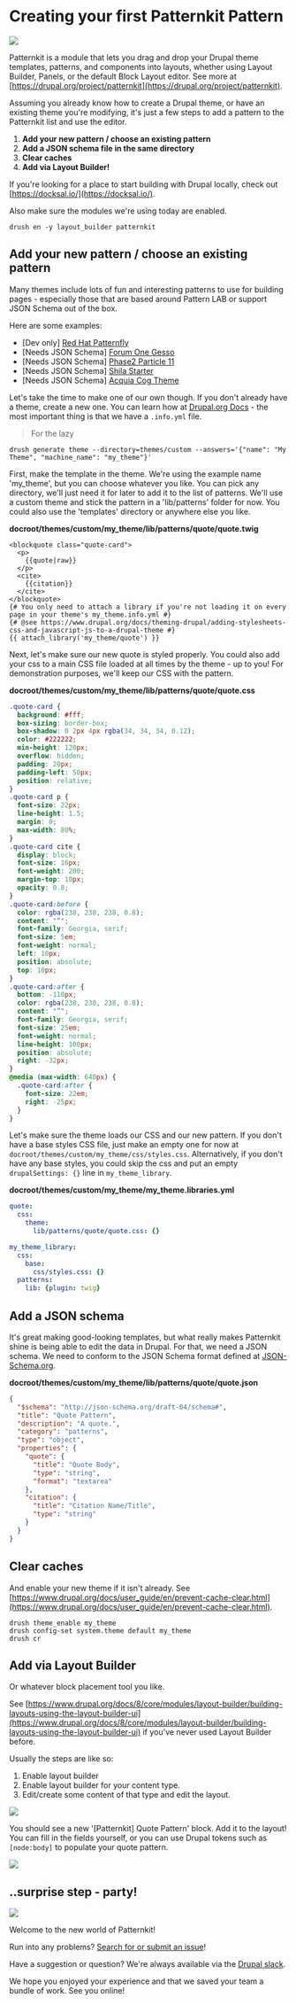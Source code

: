 # Creating your first Patternkit Pattern

![](../images/patternkit_blog_quote.png)

Patternkit is a module that lets you drag and drop your Drupal theme templates, patterns, and components into layouts, whether using Layout Builder, Panels, or the default Block Layout editor. See more at [https://drupal.org/project/patternkit](https://drupal.org/project/patternkit).

Assuming you already know how to create a Drupal theme, or have an existing theme you're modifying, it's just a few steps to add a pattern to the Patternkit list and use the editor.

1. **Add your new pattern / choose an existing pattern**
1. **Add a JSON schema file in the same directory**
1. **Clear caches**
1. **Add via Layout Builder!**

If you're looking for a place to start building with Drupal locally, check out [https://docksal.io/](https://docksal.io/).

Also make sure the modules we're using today are enabled.

```
drush en -y layout_builder patternkit
```

## Add your new pattern / choose an existing pattern
Many themes include lots of fun and interesting patterns to use for building pages - especially those that are based around Pattern LAB or support JSON Schema out of the box.

Here are some examples:
 - [Dev only] [Red Hat Patternfly](https://github.com/drupal-pattern-lab/patternfly_theme)
 - [Needs JSON Schema] [Forum One Gesso](https://www.drupal.org/project/gesso)
 - [Needs JSON Schema] [Phase2 Particle 11](https://github.com/phase2/particle/tree/eleven)
 - [Needs JSON Schema] [Shila Starter](https://github.com/aleksip/shila-drupal-theme)
 - [Needs JSON Schema] [Acquia Cog Theme](https://github.com/acquia-pso/cog)

Let's take the time to make one of our own though. If you don't already have a theme, create a new one. You can learn how at [Drupal.org Docs](https://www.drupal.org/docs/theming-drupal) - the most important thing is that we have a `.info.yml` file.

> For the lazy
```
drush generate theme --directory=themes/custom --answers='{"name": "My Theme", "machine_name": "my_theme"}'
```

First, make the template in the theme. We're using the example name 'my_theme', but you can choose whatever you like. You can pick any directory, we'll just need it for later to add it to the list of patterns. We'll use a custom theme and stick the pattern in a 'lib/patterns' folder for now. You could also use the 'templates' directory or anywhere else you like.

**docroot/themes/custom/my_theme/lib/patterns/quote/quote.twig**

<!-- {% raw %} -->
```twig
<blockquote class="quote-card">
  <p>
    {{quote|raw}}
  </p>      
  <cite>
    {{citation}}
  </cite>
</blockquote>
{# You only need to attach a library if you're not loading it on every page in your theme's my_theme.info.yml #}
{# @see https://www.drupal.org/docs/theming-drupal/adding-stylesheets-css-and-javascript-js-to-a-drupal-theme #}
{{ attach_library('my_theme/quote') }}
```
<!-- {% endraw %} -->

Next, let's make sure our new quote is styled properly. You could also add your css to a main CSS file loaded at all times by the theme - up to you! For demonstration purposes, we'll keep our CSS with the pattern.

**docroot/themes/custom/my_theme/lib/patterns/quote/quote.css**

<!-- {% raw %} -->
```css
.quote-card {
  background: #fff;
  box-sizing: border-box;
  box-shadow: 0 2px 4px rgba(34, 34, 34, 0.12);
  color: #222222;
  min-height: 120px;
  overflow: hidden;
  padding: 20px;
  padding-left: 50px;
  position: relative;
}
.quote-card p {
  font-size: 22px;
  line-height: 1.5;
  margin: 0;
  max-width: 80%;
}
.quote-card cite {
  display: block;
  font-size: 16px;
  font-weight: 200;
  margin-top: 10px;
  opacity: 0.8;
}
.quote-card:before {
  color: rgba(238, 238, 238, 0.8);
  content: "“";
  font-family: Georgia, serif;
  font-size: 5em;
  font-weight: normal;
  left: 10px;
  position: absolute;
  top: 10px;
}
.quote-card:after {
  bottom: -110px;
  color: rgba(238, 238, 238, 0.8);
  content: "”";
  font-family: Georgia, serif;
  font-size: 25em;
  font-weight: normal;
  line-height: 100px;
  position: absolute;
  right: -32px;
}
@media (max-width: 640px) {
  .quote-card:after {
    font-size: 22em;
    right: -25px;
  }
}
```
<!-- {% endraw %} -->

Let's make sure the theme loads our CSS and our new pattern. If you don't have a base styles CSS file, just make an empty one for now at `docroot/themes/custom/my_theme/css/styles.css`. Alternatively, if you don't have any base styles, you could skip the css and put an empty `drupalSettings: {}` line in `my_theme_library`.

**docroot/themes/custom/my_theme/my_theme.libraries.yml**

<!-- {% raw %} -->
```yaml
quote:
  css:
    theme:
      lib/patterns/quote/quote.css: {}

my_theme_library:
  css:
    base:
      css/styles.css: {}
  patterns:
    lib: {plugin: twig}
```
<!-- {% endraw %} -->

## Add a JSON schema

It's great making good-looking templates, but what really makes Patternkit shine is being able to edit the data in Drupal. For that, we need a JSON schema. We need to conform to the JSON Schema format defined at [JSON-Schema.org](https://json-schema.org/understanding-json-schema/basics.html).

**docroot/themes/custom/my_theme/lib/patterns/quote/quote.json**

<!-- {% raw %} -->
```json
{
  "$schema": "http://json-schema.org/draft-04/schema#",
  "title": "Quote Pattern",
  "description": "A quote.",
  "category": "patterns",
  "type": "object",
  "properties": {
    "quote": {
      "title": "Quote Body",
      "type": "string",
      "format": "textarea"
    },
    "citation": {
      "title": "Citation Name/Title",
      "type": "string"
    }
  }
}
```
<!-- {% endraw %} -->

## Clear caches

And enable your new theme if it isn't already. See [https://www.drupal.org/docs/user_guide/en/prevent-cache-clear.html](https://www.drupal.org/docs/user_guide/en/prevent-cache-clear.html).

```
drush theme_enable my_theme
drush config-set system.theme default my_theme
drush cr
```

## Add via Layout Builder
Or whatever block placement tool you like.

See [https://www.drupal.org/docs/8/core/modules/layout-builder/building-layouts-using-the-layout-builder-ui](https://www.drupal.org/docs/8/core/modules/layout-builder/building-layouts-using-the-layout-builder-ui) if you've never used Layout Builder before.

Usually the steps are like so:
1. Enable layout builder
1. Enable layout builder for your content type.
1. Edit/create some content of that type and edit the layout.

![](../images/patternkit_blog_quote_blocklist.png)

You should see a new '[Patternkit] Quote Pattern' block. Add it to the layout! You can fill in the fields yourself, or you can use Drupal tokens such as `[node:body]` to populate your quote pattern.

![](../images/patternkit_blog_quote_editor.png)

## ..surprise step - party!

![](../images/patternkit_blog_quote_layout.png)

Welcome to the new world of Patternkit!

Run into any problems?
[Search for or submit an issue](https://github.com/drupal-pattern-lab/patternkit/blob/8.x-1.x/CONTRIBUTING.md#reporting-bugs)!

Have a suggestion or question?
We're always available via the [Drupal slack](https://github.com/drupal-pattern-lab/patternkit/blob/8.x-1.x/CONTRIBUTING.md#get-an-answer-to-a-question).

We hope you enjoyed your experience and that we saved your team a bundle of work. See you online!
